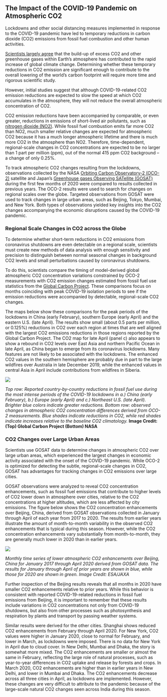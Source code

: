 ## The Impact of the COVID-19 Pandemic on Atmospheric CO2

Lockdowns and other social distancing measures implemented in response to the COVID-19 pandemic have led to temporary reductions in carbon dioxide (CO2) emissions from fossil fuel combustion and other human activities.

[Scientists largely agree](https://climate.nasa.gov/scientific-consensus/) that the build-up of excess CO2 and other greenhouse gases within Earth’s atmosphere has contributed to the rapid increase of global climate change. Determining whether these temporary reductions in CO2 emission are significant enough to contribute to the overall lowering of the world’s carbon footprint will require more time and rigorous scientific study.

However, initial studies suggest that although COVID-19-related CO2 emission reductions are expected to slow the speed at which CO2 accumulates in the atmosphere, they will not reduce the overall atmospheric concentration of CO2.

CO2 emission reductions have been accompanied by comparable, or even greater, reductions in emissions of short-lived air pollutants, such as [nitrogen dioxide (NO2)](https://www.eodashboard.org/?indicator=N1&poi=W2-N1). While fossil fuel combustion emits far more CO2 than NO2, much smaller relative changes are expected for atmospheric CO2 because it has a much longer atmospheric lifetime and there is much more CO2 in the atmosphere than NO2. Therefore, time-dependent, regional-scale changes in CO2 concentrations are expected to be no larger than 1 part per million (ppm), out of the normal 415 ppm CO2 background – a change of only 0.25%.

To track atmospheric CO2 changes resulting from the lockdowns, observations collected by the NASA [Orbiting Carbon Observatory-2 (OCO-2)](https://oco.jpl.nasa.gov/) satellite and Japan’s [Greenhouse gases Observing SATellite (GOSAT)](https://www.eorc.jaxa.jp/GOSAT/index.html) during the first few months of 2020 were compared to results collected in previous years. The OCO-2 results were used to search for changes on regional scales over the globe. Targeted observations from GOSAT were used to track changes in large urban areas, such as Beijing, Tokyo, Mumbai, and New York. Both types of observations yielded key insights into the CO2 changes accompanying the economic disruptions caused by the COVID-19 pandemic.

### Regional Scale Changes in CO2 across the Globe

To determine whether short-term reductions in CO2 emissions from coronavirus shutdowns are even detectable on a regional scale, scientists must create new methods of data analysis with enough sensitivity and precision to distinguish between normal seasonal changes in background CO2 levels and small perturbations caused by coronavirus shutdowns.

To do this, scientists compare the timing of model-derived global atmospheric CO2 concentration variations constrained by OCO-2 measurements with CO2 emission changes estimated from fossil fuel use statistics from the [Global Carbon Project](https://www.nature.com/articles/s41558-020-0797-x). These comparisons focus on months coinciding with peak COVID-19 isolation periods to see if the emission reductions were accompanied by detectable, regional-scale CO2 changes.

The maps below show these comparisons for the peak periods of the lockdowns in China (early February), southern Europe (early April) and the eastern U.S. (late April). The results show small (about 0.5 parts per million, or 0.125%) reductions in CO2 over each region at times that are well aligned with the largest CO2 emissions reductions in those regions reported by the Global Carbon Project. The CO2 map for late April (panel c) also appears to show a rebound in CO2 levels over East Asia and northern Pacific Ocean in late April, as China began to emerge from its coronavirus lockdowns. Many features are not likely to be associated with the lockdowns. The enhanced CO2 values in the southern hemisphere are probably due in part to the large wildfires over Australia in late December 2019, while the enhanced values in central Asia in April include contributions from wildfires in Siberia.

![](data/trilateral/CO2_figure1.png)

*Top row: Reported country-by-country reductions in fossil fuel use during the most intense periods of the COVID-19 lockdowns in a.) China (early February), b.) Europe (early April) and c.) Northeast U.S. (late April). Brighter blue colors indicate greater reductions.  Bottom row: observed changes in atmospheric CO2 concentration differences derived from OCO-2 measurements. Blue shades indicate reductions in CO2, while red shades indicate increases relative to the baseline CO2 climatology.* **Image Credit: (Top) Global Carbon Project (Bottom) NASA**

### CO2 Changes over Large Urban Areas

Scientists use GOSAT data to determine changes in atmospheric CO2 over large urban areas, which experienced the largest changes in economic activity associated with the onset of the COVID-19 pandemic. While OCO-2 is optimized for detecting the subtle, regional-scale changes in CO2, GOSAT has advantages for tracking changes in CO2 emissions over large cities.

GOSAT observations were analyzed to reveal CO2 concentration enhancements, such as fossil fuel emissions that contribute to higher levels of CO2 lower down in atmosphere over cities, relative to the CO2 concentrations at higher altitudes, which are less affected by city emissions. The figure below shows the CO2 concentration enhancements over Beijing, China, derived from GOSAT observations collected in January through April of each year from 2017 to 2020. The results from earlier years illustrate the amount of month-to-month variability in the observed CO2 enhancements that is typical during this season. However, while the CO2 concentration enhancements vary substantially from month-to-month, they are generally much lower in 2020 than in earlier years.

![](data/trilateral/CO2_figure2.png)

*Monthly time series of lower atmospheric CO2 enhancements over Beijing, China for January 2017 through April 2020 derived from GOSAT data. The results for January through April of prior years are shown in blue, while those for 2020 are shown in green. Image Credit: ESA/JAXA*

Further inspection of the Beijing results reveals that all months in 2020 have smaller CO2 enhancements relative to prior years. While this behavior is consistent with reported COVID-19-related reductions in fossil fuel emissions from Beijing, it is important to remember that these results include variations in CO2 concentrations not only from COVID-19 shutdowns, but also from other processes such as photosynthesis and respiration by plants and transport by passing weather systems.

Similar results were derived for the other cities. Shanghai shows reduced CO2 enhancements from February through April 2020. For New York, CO2 values were higher in January 2020, close to normal for February, and lower in March, as lockdowns were imposed. There is no data for New York in April due to cloud cover. In New Delhi, Mumbai and Dhaka, the story is somewhat more mixed. The CO2 enhancements are smaller or almost the same in February, reflecting the large role of natural processes, such as year-to-year differences in CO2 uptake and release by forests and crops. In March 2020, CO2 enhancements are higher than in earlier years in New Delhi, and lower in Mumbai and Dhaka. The CO2 enhancements decrease across all three cities in April, as lockdowns are implemented. However, these changes are very difficult to attribute to the pandemic because of the large-scale natural CO2 changes seen across India during this season.
